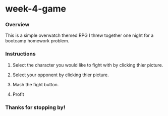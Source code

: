 # week-4-game

### Overview

This is a simple overwatch themed RPG I threw together one night for a bootcamp homework problem.

### Instructions

1. Select the character you would like to fight with by clicking thier picture.

2. Select your opponent by clicking thier picture.

3. Mash the fight button.

4. Profit


### Thanks for stopping by!

